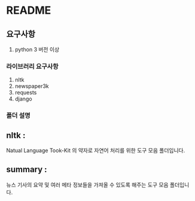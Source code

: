 # README

## 요구사항

1. python 3 버전 이상

### 라이브러리 요구사항

1. nltk
2. newspaper3k
3. requests
4. django

### 폴더 설명

## nltk : 
Natual Language Took-Kit 의 약자로 자연어 처리를 위한 도구 모음 폴더입니다. 

## summary :
뉴스 기사의 요약 및 여러 메타 정보들을 가져올 수 있도록 해주는 도구 모음 폴더입니다. 
